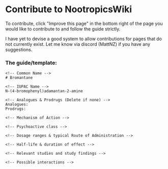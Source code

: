 # Contribute to NootropicsWiki

To contribute, click "Improve this page" in the bottom right of the page you would like to contribute to and follow the guide strictly.

I have yet to devise a good system to allow contributions for pages that do not currently exist. Let me know via discord (MattNZ) if you have any suggestions.

### The guide/template:

```
<!-- Common Name -->
# Bromantane

<!-- IUPAC Name -->
N-(4-bromophenyl)adamantan-2-amine

<!-- Analogues & Prodrugs (Delete if none) -->
Analogues:
Prodrugs:

<!-- Mechanism of Action -->

<!-- Psychoactive class -->

<!-- Dosage ranges & typical Route of Administration -->

<!-- Half-life & duration of effect -->

<!-- Relevant studies and study findings -->

<!-- Possible interactions -->
```